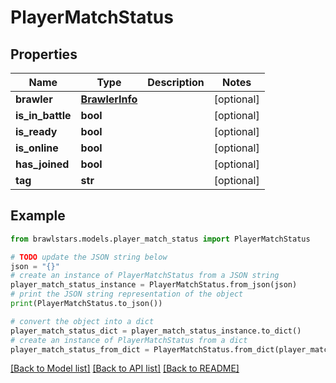 # PlayerMatchStatus


## Properties

Name | Type | Description | Notes
------------ | ------------- | ------------- | -------------
**brawler** | [**BrawlerInfo**](BrawlerInfo.md) |  | [optional] 
**is_in_battle** | **bool** |  | [optional] 
**is_ready** | **bool** |  | [optional] 
**is_online** | **bool** |  | [optional] 
**has_joined** | **bool** |  | [optional] 
**tag** | **str** |  | [optional] 

## Example

```python
from brawlstars.models.player_match_status import PlayerMatchStatus

# TODO update the JSON string below
json = "{}"
# create an instance of PlayerMatchStatus from a JSON string
player_match_status_instance = PlayerMatchStatus.from_json(json)
# print the JSON string representation of the object
print(PlayerMatchStatus.to_json())

# convert the object into a dict
player_match_status_dict = player_match_status_instance.to_dict()
# create an instance of PlayerMatchStatus from a dict
player_match_status_from_dict = PlayerMatchStatus.from_dict(player_match_status_dict)
```
[[Back to Model list]](../README.md#documentation-for-models) [[Back to API list]](../README.md#documentation-for-api-endpoints) [[Back to README]](../README.md)


